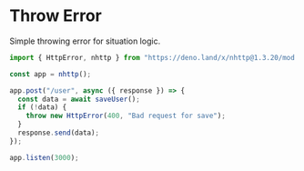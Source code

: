 # Throw Error

Simple throwing error for situation logic.

```js
import { HttpError, nhttp } from "https://deno.land/x/nhttp@1.3.20/mod.ts";

const app = nhttp();

app.post("/user", async ({ response }) => {
  const data = await saveUser();
  if (!data) {
    throw new HttpError(400, "Bad request for save");
  }
  response.send(data);
});

app.listen(3000);
```

